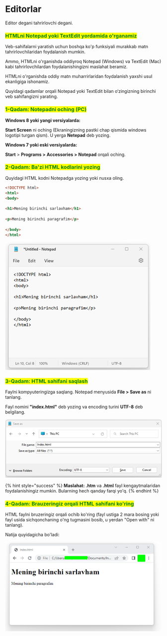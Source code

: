 # Editorlar

Editor degani tahrirlovchi degani.

### <mark style="color:green;">HTMLni Notepad yoki TextEdit yordamida o'rganamiz</mark>

Veb-sahifalarni yaratish uchun boshqa ko'p funksiyali murakkab matn tahrirlovchilaridan foydalanish mumkin.

Ammo, HTMLni o'rganishda oddiyroq Notepad (Windows) va TextEdit (Mac) kabi tahrirlovchilardan foydalanishingizni maslahat beramiz.

HTMLni o'rganishda oddiy matn muharrirlaridan foydalanish yaxshi usul ekanligiga ishonamiz.

Quyidagi qadamlar orqali Notepad yoki TextEdit bilan o‘zingizning birinchi veb sahifangizni yarating.

### <mark style="color:green;">1-Qadam: Notepadni oching (PC)</mark>

**Windows 8 yoki yangi versiyalarda:**

**Start Screen** ni oching (Ekraningizning pastki chap qismida windows logotipi turgan qism). U yerga **Netepad** deb yozing.

**Windows 7 yoki eski versiyalarda:**

**Start** > **Programs >** **Accessories >** **Notepad** orqali oching.

### <mark style="color:green;">2-Qadam: Ba'zi HTML kodlarini yozing</mark>

Quyidagi HTML kodni Notepadga yozing yoki nusxa oling.

```html
<!DOCTYPE html>
<html>
<body>

<h1>Mening birinchi sarlavham</h1>

<p>Mening birinchi paragrafim</p>

</body>
</html>
```

![](<../../.gitbook/assets/image (313).png>)

### <mark style="color:green;">3-Qadam: HTML sahifani saqlash</mark>

Faylni kompyuteringizga saqlang. Notepad menyusida **File > Save as** ni tanlang.

Fayl nomini **"index.html"** deb yozing va encoding turini **UTF-8** deb belgilang.

<img src="../../.gitbook/assets/image (309).png" alt="" data-size="original">

{% hint style="success" %}
**Maslahat: .htm** va **.html** fayl kengaytmalaridan foydalanishingiz mumkin. Bularning hech qanday farqi yo'q.
{% endhint %}

### <mark style="color:green;">4-Qadam: Brauzeringiz orqali HTML sahifani ko'ring</mark>

HTML faylni bruzeringiz orqali ochib ko'ring (fayl ustiga 2 mara bosing yoki fayl usida sichqonchaning o'ng tugmasini bosib, u yerdan "Open with" ni tanlang).

Natija quyidagicha bo'ladi:

![](<../../.gitbook/assets/image (335).png>)
